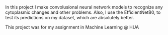 In this project I make convolusional neural network models to recognize any cytoplasmic changes and other problems. Also, I use the EfficientNetB0, to test its predictions on my dataset, which are absolutely better.

This project was for my assignment in Machine Learning @ HUA

